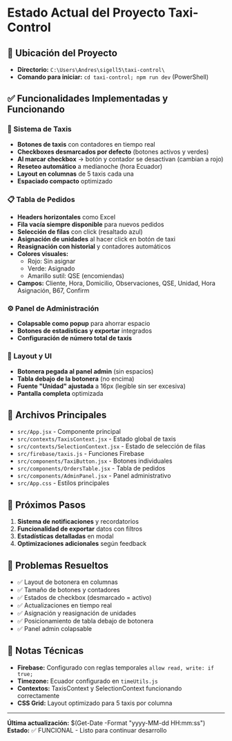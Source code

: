 # Estado Actual del Proyecto Taxi-Control

## 📍 Ubicación del Proyecto
- **Directorio:** `C:\Users\Andres\sigell5\taxi-control\`
- **Comando para iniciar:** `cd taxi-control; npm run dev` (PowerShell)

## ✅ Funcionalidades Implementadas y Funcionando

### 🚕 Sistema de Taxis
- **Botones de taxis** con contadores en tiempo real
- **Checkboxes desmarcados por defecto** (botones activos y verdes)
- **Al marcar checkbox** → botón y contador se desactivan (cambian a rojo)
- **Reseteo automático** a medianoche (hora Ecuador)
- **Layout en columnas** de 5 taxis cada una
- **Espaciado compacto** optimizado

### 📋 Tabla de Pedidos
- **Headers horizontales** como Excel
- **Fila vacía siempre disponible** para nuevos pedidos
- **Selección de filas** con click (resaltado azul)
- **Asignación de unidades** al hacer click en botón de taxi
- **Reasignación con historial** y contadores automáticos
- **Colores visuales:**
  - Rojo: Sin asignar
  - Verde: Asignado
  - Amarillo sutil: QSE (encomiendas)
- **Campos:** Cliente, Hora, Domicilio, Observaciones, QSE, Unidad, Hora Asignación, B67, Confirm

### ⚙️ Panel de Administración
- **Colapsable como popup** para ahorrar espacio
- **Botones de estadísticas y exportar** integrados
- **Configuración de número total de taxis**

### 🎨 Layout y UI
- **Botonera pegada al panel admin** (sin espacios)
- **Tabla debajo de la botonera** (no encima)
- **Fuente "Unidad" ajustada** a 16px (legible sin ser excesiva)
- **Pantalla completa** optimizada

## 🔧 Archivos Principales
- `src/App.jsx` - Componente principal
- `src/contexts/TaxisContext.jsx` - Estado global de taxis
- `src/contexts/SelectionContext.jsx` - Estado de selección de filas
- `src/firebase/taxis.js` - Funciones Firebase
- `src/components/TaxiButton.jsx` - Botones individuales
- `src/components/OrdersTable.jsx` - Tabla de pedidos
- `src/components/AdminPanel.jsx` - Panel administrativo
- `src/App.css` - Estilos principales

## 🚀 Próximos Pasos
1. **Sistema de notificaciones** y recordatorios
2. **Funcionalidad de exportar** datos con filtros
3. **Estadísticas detalladas** en modal
4. **Optimizaciones adicionales** según feedback

## 🐛 Problemas Resueltos
- ✅ Layout de botonera en columnas
- ✅ Tamaño de botones y contadores
- ✅ Estados de checkbox (desmarcado = activo)
- ✅ Actualizaciones en tiempo real
- ✅ Asignación y reasignación de unidades
- ✅ Posicionamiento de tabla debajo de botonera
- ✅ Panel admin colapsable

## 📝 Notas Técnicas
- **Firebase:** Configurado con reglas temporales `allow read, write: if true;`
- **Timezone:** Ecuador configurado en `timeUtils.js`
- **Contextos:** TaxisContext y SelectionContext funcionando correctamente
- **CSS Grid:** Layout optimizado para 5 taxis por columna

---
**Última actualización:** $(Get-Date -Format "yyyy-MM-dd HH:mm:ss")
**Estado:** ✅ FUNCIONAL - Listo para continuar desarrollo

